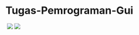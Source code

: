 # Tugas-Pemrograman-Gui
<img src = "">
<img src = "https://github.com/NikePrasetyo/Tugas-Pemrograman-Gui/blob/main/Calendar%20Widget.png">
<img src = "https://github.com/NikePrasetyo/Tugas-Pemrograman-Gui/blob/main/Styles.png">
